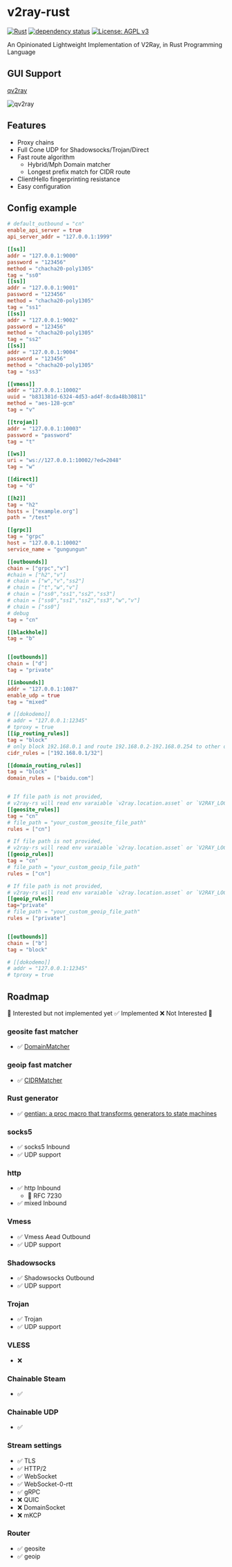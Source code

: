 # v2ray-rust
[![Rust](https://github.com/Qv2ray/v2ray-rust/actions/workflows/rust.yml/badge.svg)](https://github.com/Qv2ray/v2ray-rust/actions/workflows/rust.yml)
[![dependency status](https://deps.rs/repo/github/Qv2ray/v2ray-rust/status.svg)](https://deps.rs/repo/github/Qv2ray/v2ray-rust)
[![License: AGPL v3](https://img.shields.io/badge/License-AGPL_v3-blue.svg)](https://www.gnu.org/licenses/agpl-3.0)

An Opinionated Lightweight Implementation of V2Ray, in Rust Programming Language

## GUI Support

[qv2ray](https://github.com/Shadowsocks-NET/Qv2ray)


![qv2ray](./images/gui.png)

## Features

* Proxy chains
* Full Cone UDP for Shadowsocks/Trojan/Direct
* Fast route algorithm
  * Hybrid/Mph Domain matcher
  * Longest prefix match for CIDR route
* ClientHello fingerprinting resistance
* Easy configuration


## Config example

````toml
# default_outbound = "cn"
enable_api_server = true
api_server_addr = "127.0.0.1:1999"

[[ss]]
addr = "127.0.0.1:9000"
password = "123456"
method = "chacha20-poly1305"
tag = "ss0"
[[ss]]
addr = "127.0.0.1:9001"
password = "123456"
method = "chacha20-poly1305"
tag = "ss1"
[[ss]]
addr = "127.0.0.1:9002"
password = "123456"
method = "chacha20-poly1305"
tag = "ss2"
[[ss]]
addr = "127.0.0.1:9004"
password = "123456"
method = "chacha20-poly1305"
tag = "ss3"

[[vmess]]
addr = "127.0.0.1:10002"
uuid = "b831381d-6324-4d53-ad4f-8cda48b30811"
method = "aes-128-gcm"
tag = "v"

[[trojan]]
addr = "127.0.0.1:10003"
password = "password"
tag = "t"

[[ws]]
uri = "ws://127.0.0.1:10002/?ed=2048"
tag = "w"

[[direct]]
tag = "d"

[[h2]]
tag = "h2"
hosts = ["example.org"]
path = "/test"

[[grpc]]
tag = "grpc"
host = "127.0.0.1:10002"
service_name = "gungungun"

[[outbounds]]
chain = ["grpc","v"]
#chain = ["h2","v"]
# chain = ["w","v","ss2"]
# chain = ["t","w","v"]
# chain = ["ss0","ss1","ss2","ss3"]
# chain = ["ss0","ss1","ss2","ss3","w","v"]
# chain = ["ss0"]
# debug
tag = "cn"

[[blackhole]]
tag = "b"


[[outbounds]]
chain = ["d"]
tag = "private"

[[inbounds]]
addr = "127.0.0.1:1087"
enable_udp = true
tag = "mixed"

# [[dokodemo]]
# addr = "127.0.0.1:12345"
# tproxy = true
[[ip_routing_rules]]
tag = "block"
# only block 192.168.0.1 and route 192.168.0.2-192.168.0.254 to other outbounds
cidr_rules = ["192.168.0.1/32"]

[[domain_routing_rules]]
tag = "block"
domain_rules = ["baidu.com"]


# If file path is not provided,
# v2ray-rs will read env varaiable `v2ray.location.asset` or `V2RAY_LOCATION_ASSET` or current exe dir
[[geosite_rules]]
tag = "cn"
# file_path = "your_custom_geosite_file_path"
rules = ["cn"]

# If file path is not provided,
# v2ray-rs will read env varaiable `v2ray.location.asset` or `V2RAY_LOCATION_ASSET` or current exe dir
[[geoip_rules]]
tag = "cn"
# file_path = "your_custom_geoip_file_path"
rules = ["cn"]

# If file path is not provided,
# v2ray-rs will read env varaiable `v2ray.location.asset` or `V2RAY_LOCATION_ASSET` or current exe dir
[[geoip_rules]]
tag="private"
# file_path = "your_custom_geoip_file_path"
rules = ["private"]


[[outbounds]]
chain = ["b"]
tag = "block"

# [[dokodemo]]
# addr = "127.0.0.1:12345"
# tproxy = true
````

## Roadmap

🚧 Interested but not implemented yet ✅ Implemented ❌ Not Interested 🤔 

### geosite fast matcher
- ✅ [DomainMatcher](https://github.com/Qv2ray/DomainMatcher)

### geoip fast matcher
- ✅ [CIDRMatcher](https://github.com/Qv2ray/CIDRMatcher)

### Rust generator
- ✅ [gentian: a proc macro that transforms generators to state machines](https://crates.io/crates/gentian)

### socks5
- ✅ socks5 Inbound
- ✅ UDP support

### http
- ✅ http Inbound
  - 🚧 RFC 7230
- ✅ mixed Inbound

### Vmess

- ✅ Vmess Aead Outbound
- ✅ UDP support

### Shadowsocks

- ✅ Shadowsocks Outbound
- ✅ UDP support

### Trojan
- ✅ Trojan
- ✅ UDP support

### VLESS
- ❌ 

### Chainable Steam
- ✅

### Chainable UDP
- ✅

### Stream settings

- ✅ TLS
- ✅ HTTP/2
- ✅ WebSocket
- ✅ WebSocket-0-rtt
- ✅ gRPC
- ❌ QUIC
- ❌ DomainSocket
- ❌ mKCP

### Router

- ✅ geosite 
- ✅ geoip



